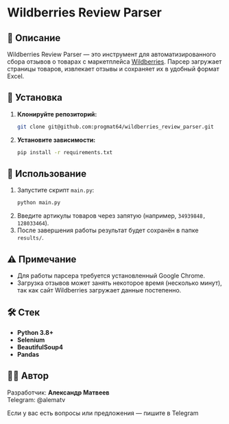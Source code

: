 # Wildberries Review Parser

## 📌 Описание
Wildberries Review Parser — это инструмент для автоматизированного сбора отзывов о товарах с маркетплейса [Wildberries](https://www.wildberries.ru). 
Парсер загружает страницы товаров, извлекает отзывы и сохраняет их в удобный формат Excel.

## 🚀 Установка
1. **Клонируйте репозиторий:**
   ```bash
   git clone git@github.com:progmat64/wildberries_review_parser.git
   ```
2. **Установите зависимости:**
   ```bash
   pip install -r requirements.txt
   ```

## 📌 Использование
1. Запустите скрипт `main.py`:
   ```bash
   python main.py
   ```
2. Введите артикулы товаров через запятую (например, `34939848, 128033464`).
3. После завершения работы результат будет сохранён в папке `results/`.

## ⚠ Примечание  
- Для работы парсера требуется установленный Google Chrome.  
- Загрузка отзывов может занять некоторое время (несколько минут), так как сайт Wildberries загружает данные постепенно.

## 🛠 Стек
- **Python 3.8+**
- **Selenium**
- **BeautifulSoup4**
- **Pandas**

## 👨‍💻 Автор
Разработчик: **Александр Матвеев**  
Telegram: @alematv

Если у вас есть вопросы или предложения — пишите в Telegram
